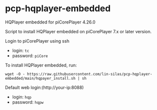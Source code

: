 # pcp-hqplayer-embedded
HQPlayer embedded for piCorePlayer 4.26.0

Script to install HQPlayer embedded on piCorePlayer 7.x or later version.

Login to piCorePlayer using ssh

* login: `tc`
* password: `piCore`

To install HQPlayer embedded, run:

`wget -O - https://raw.githubusercontent.com/lin-silas/pcp-hqplayer-embedded/main/hqpayer_install.sh | sh`

Default web login:(http://your-ip:8088)

* login: `hqp`
* password: `hqpw`

